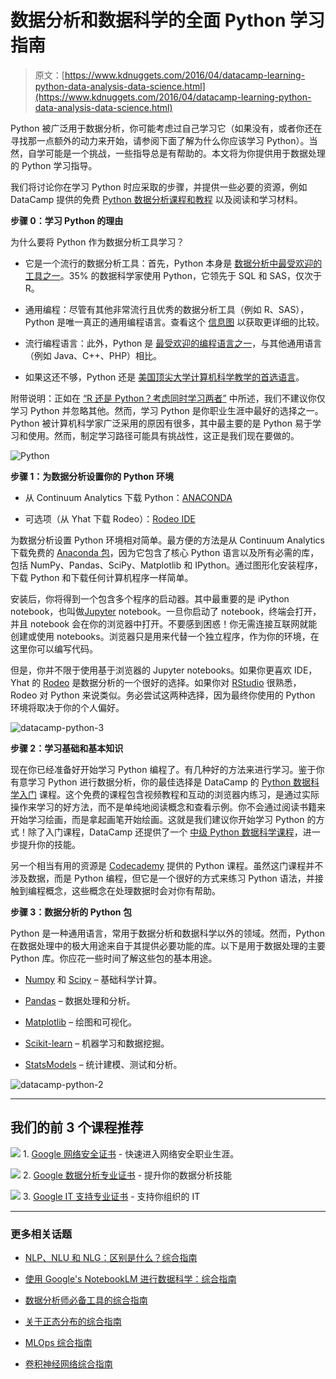# 数据分析和数据科学的全面 Python 学习指南

> 原文：[https://www.kdnuggets.com/2016/04/datacamp-learning-python-data-analysis-data-science.html](https://www.kdnuggets.com/2016/04/datacamp-learning-python-data-analysis-data-science.html)

Python 被广泛用于数据分析，你可能考虑过自己学习它（如果没有，或者你还在寻找那一点额外的动力来开始，请参阅下面了解为什么你应该学习 Python）。当然，自学可能是一个挑战，一些指导总是有帮助的。本文将为你提供用于数据处理的 Python 学习指导。

我们将讨论你在学习 Python 时应采取的步骤，并提供一些必要的资源，例如 DataCamp 提供的免费 [Python 数据分析课程和教程](https://www.datacamp.com/courses/intro-to-python-for-data-science) 以及阅读和学习材料。

**步骤 0：学习 Python 的理由**

为什么要将 Python 作为数据分析工具学习？

+   它是一个流行的数据分析工具：首先，Python 本身是 [数据分析中最受欢迎的工具之一](/polls/2015/analytics-data-mining-data-science-software-used.html)。35% 的数据科学家使用 Python，它领先于 SQL 和 SAS，仅次于 R。

+   通用编程：尽管有其他非常流行且优秀的数据分析工具（例如 R、SAS），Python 是唯一真正的通用编程语言。查看这个 [信息图](https://www.datacamp.com/community/tutorials/r-or-python-for-data-analysis) 以获取更详细的比较。

+   流行编程语言：此外，Python 是 [最受欢迎的编程语言之一](http://blog.codeeval.com/codeevalblog/2016/2/2/most-popular-coding-languages-of-2016)，与其他通用语言（例如 Java、C++、PHP）相比。

+   如果这还不够，Python 还是 [美国顶尖大学计算机科学教学的首选语言](http://cacm.acm.org/blogs/blog-cacm/176450-python-is-now-the-most-popular-introductory-teaching-language-at-top-us-universities/fulltext)。

附带说明：正如在 [“R 还是 Python？考虑同时学习两者”](/2016/03/r-python-learning-both-datacamp.html) 中所述，我们不建议你仅学习 Python 并忽略其他。然而，学习 Python 是你职业生涯中最好的选择之一。Python 被计算机科学家广泛采用的原因有很多，其中最主要的是 Python 易于学习和使用。然而，制定学习路径可能具有挑战性，这正是我们现在要做的。

![Python](../Images/27283ea3616968fb7071321afe354d09.png)

**步骤 1：为数据分析设置你的 Python 环境**

+   从 Continuum Analytics 下载 Python：[ANACONDA](https://www.continuum.io/downloads)

+   可选项（从 Yhat 下载 Rodeo）：[Rodeo IDE](http://rodeo.yhat.com/)

为数据分析设置 Python 环境相对简单。最方便的方法是从 Continuum Analytics 下载免费的 [Anaconda 包](https://www.continuum.io/downloads)，因为它包含了核心 Python 语言以及所有必需的库，包括 NumPy、Pandas、SciPy、Matplotlib 和 IPython。通过图形化安装程序，下载 Python 和下载任何计算机程序一样简单。

安装后，你将得到一个包含多个程序的启动器。其中最重要的是 iPython notebook，也叫做[Jupyter](http://jupyter.org/) notebook。一旦你启动了 notebook，终端会打开，并且 notebook 会在你的浏览器中打开。不要感到困惑！你无需连接互联网就能创建或使用 notebooks。浏览器只是用来代替一个独立程序，作为你的环境，在这里你可以编写代码。

但是，你并不限于使用基于浏览器的 Jupyter notebooks。如果你更喜欢 IDE，Yhat 的 [Rodeo](https://www.yhat.com/products/rodeo) 是数据分析的一个很好的选择。如果你对 [RStudio](https://www.rstudio.com/) 很熟悉，Rodeo 对 Python 来说类似。务必尝试这两种选择，因为最终你使用的 Python 环境将取决于你的个人偏好。

![datacamp-python-3](../Images/8b256126b25f20d88a0d689a992f9113.png)

**步骤 2：学习基础和基本知识**

现在你已经准备好开始学习 Python 编程了。有几种好的方法来进行学习。鉴于你有意学习 Python 进行数据分析，你的最佳选择是 DataCamp 的 [Python 数据科学入门](https://www.datacamp.com/courses/intro-to-python-for-data-science) 课程。这个免费的课程包含视频教程和互动的浏览器内练习，是通过实际操作来学习的好方法，而不是单纯地阅读概念和查看示例。你不会通过阅读书籍来开始学习绘画，而是拿起画笔开始绘画。这就是我们建议你开始学习 Python 的方式！除了入门课程，DataCamp 还提供了一个 [中级 Python 数据科学课程](https://www.datacamp.com/courses/intermediate-python-for-data-science)，进一步提升你的技能。

另一个相当有用的资源是 [Codecademy](https://www.codecademy.com/learn/python) 提供的 Python 课程。虽然这门课程并不涉及数据，而是 Python 编程，但它是一个很好的方式来练习 Python 语法，并接触到编程概念，这些概念在处理数据时会对你有帮助。

**步骤 3：数据分析的 Python 包**

Python 是一种通用语言，常用于数据分析和数据科学以外的领域。然而，Python 在数据处理中的极大用途来自于其提供必要功能的库。以下是用于数据处理的主要 Python 库。你应花一些时间了解这些包的基本用途。

+   [Numpy](http://www.numpy.org/) 和 [Scipy](http://www.scipy.org/about.html) – 基础科学计算。

+   [Pandas](http://pandas.pydata.org/) – 数据处理和分析。

+   [Matplotlib](http://matplotlib.org/) – 绘图和可视化。

+   [Scikit-learn](http://scikit-learn.org/stable/index.html) – 机器学习和数据挖掘。

+   [StatsModels](http://statsmodels.sourceforge.net/) – 统计建模、测试和分析。

![datacamp-python-2](../Images/8cf6f8f20eca501b50bd10f08cb0a60d.png)

* * *

## 我们的前 3 个课程推荐

![](../Images/0244c01ba9267c002ef39d4907e0b8fb.png) 1\. [Google 网络安全证书](https://www.kdnuggets.com/google-cybersecurity) - 快速进入网络安全职业生涯。

![](../Images/e225c49c3c91745821c8c0368bf04711.png) 2\. [Google 数据分析专业证书](https://www.kdnuggets.com/google-data-analytics) - 提升你的数据分析技能

![](../Images/0244c01ba9267c002ef39d4907e0b8fb.png) 3\. [Google IT 支持专业证书](https://www.kdnuggets.com/google-itsupport) - 支持你组织的 IT

* * *

### 更多相关话题

+   [NLP、NLU 和 NLG：区别是什么？综合指南](https://www.kdnuggets.com/2022/06/nlp-nlu-nlg-difference-comprehensive-guide.html)

+   [使用 Google's NotebookLM 进行数据科学：综合指南](https://www.kdnuggets.com/using-google-notebooklm-for-data-science-a-comprehensive-guide)

+   [数据分析师必备工具的综合指南](https://www.kdnuggets.com/a-comprehensive-guide-to-essential-tools-for-data-analysts)

+   [关于正态分布的综合指南](https://www.kdnuggets.com/2022/06/comprehensive-guide-normal-distribution.html)

+   [MLOps 综合指南](https://www.kdnuggets.com/2023/08/comprehensive-guide-mlops.html)

+   [卷积神经网络综合指南](https://www.kdnuggets.com/2023/06/comprehensive-guide-convolutional-neural-networks.html)
